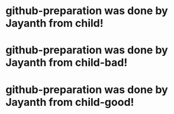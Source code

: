 # github-preparation  was done by Jayanth from child!
# github-preparation  was done by Jayanth from child-bad!
# github-preparation  was done by Jayanth from child-good!